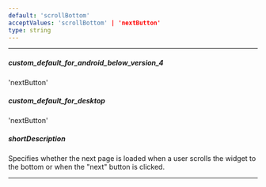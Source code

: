 ```yaml
---
default: 'scrollBottom'
acceptValues: 'scrollBottom' | 'nextButton'
type: string
---
```

---
##### custom_default_for_android_below_version_4
'nextButton'

##### custom_default_for_desktop
'nextButton'

##### shortDescription
Specifies whether the next page is loaded when a user scrolls the widget to the bottom or when the "next" button is clicked.

---
